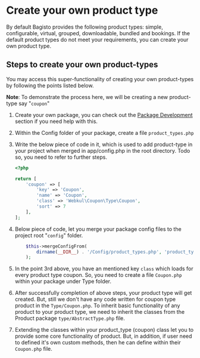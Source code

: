 # Create your own product type

By default Bagisto provides the following product types: simple, configurable, virtual, grouped, downloadable, bundled and bookings.
If the default product types do not meet your requirements, you can create your own product type.

## Steps to create your own product-types

You may access this super-functionality of creating your own product-types by following the points listed below.

**Note**: To demonstrate the process here, we will be creating a new product-type say "`coupon`"

1. Create your own package, you can check out the [Package Development](../packages) section if you need help with this.
2. Within the Config folder of your package, create a file `product_types.php`
3. Write the below piece of code in it, which is used to add product-type in your project when merged in app/config.php in the root directory. Todo so, you need to refer to further steps.

   ```php
   <?php

   return [
       'coupon' => [
           'key' => 'Coupon',
           'name' => 'Coupon',
           'class' => 'Webkul\Coupon\Type\Coupon',
           'sort' => 7
       ],
   ];
   ```

4. Below piece of code, let you merge your package config files to the project root "`config`" folder.

   ```php
       $this->mergeConfigFrom(
           dirname(__DIR__) . '/Config/product_types.php', 'product_types'
       );
   ```

5. In the point 3rd above, you have an mentioned key `class` which loads for every product type coupon. So, you need to create a file `Coupon.php` within your package under Type folder.

6. After successfully completion of above steps, your product type will get created. But, still we don't have any code written for coupon type product in the `Type/Coupon.php`. To inherit basic functionality of any product to your product type, we need to inherit the classes from the Product package `type/AbstractType.php` file.

7. Extending the classes within your product_type (coupon) class let you to provide some core functionality of product. But, in addition, if user need to defined it's own custom methods, then he can define within their `Coupon.php` file.

